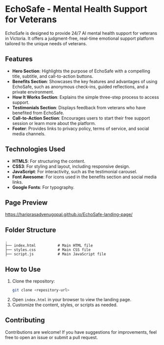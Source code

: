 # EchoSafe - Mental Health Support for Veterans

EchoSafe is designed to provide 24/7 AI mental health support for veterans in Victoria. It offers a judgment-free, real-time emotional support platform tailored to the unique needs of veterans.

## Features

- **Hero Section**: Highlights the purpose of EchoSafe with a compelling title, subtitle, and call-to-action buttons.
- **Benefits Section**: Showcases the key features and advantages of using EchoSafe, such as anonymous check-ins, guided reflections, and a private environment.
- **How It Works Section**: Explains the simple three-step process to access support.
- **Testimonials Section**: Displays feedback from veterans who have benefited from EchoSafe.
- **Call-to-Action Section**: Encourages users to start their free support session or learn more about the platform.
- **Footer**: Provides links to privacy policy, terms of service, and social media channels.

## Technologies Used

- **HTML5**: For structuring the content.
- **CSS3**: For styling and layout, including responsive design.
- **JavaScript**: For interactivity, such as the testimonial carousel.
- **Font Awesome**: For icons used in the benefits section and social media links.
- **Google Fonts**: For typography.

## Page Preview

https://hariprasadvenugopal.github.io/EchoSafe-landing-page/

## Folder Structure

```
.
├── index.html          # Main HTML file
├── styles.css          # Main CSS file
├── script.js           # Main JavaScript file
```

## How to Use

1. Clone the repository:
   ```bash
   git clone <repository-url>
   ```
2. Open `index.html` in your browser to view the landing page.
3. Customize the content, styles, or scripts as needed.

## Contributing

Contributions are welcome! If you have suggestions for improvements, feel free to open an issue or submit a pull request.
